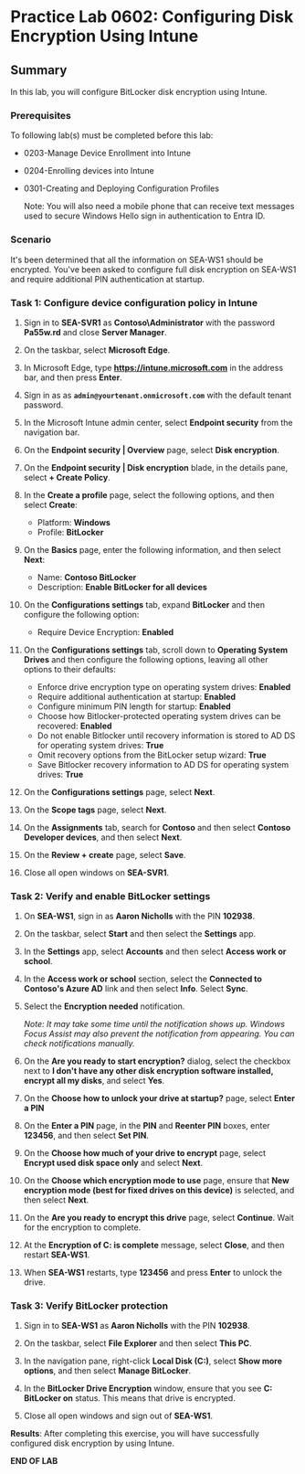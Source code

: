 # Practice Lab 0602: Configuring Disk Encryption Using Intune

## Summary

In this lab, you will configure BitLocker disk encryption using Intune.

### Prerequisites

To following lab(s) must be completed before this lab:

- 0203-Manage Device Enrollment into Intune

- 0204-Enrolling devices into Intune

- 0301-Creating and Deploying Configuration Profiles

  Note: You will also need a mobile phone that can receive text messages used to secure Windows Hello sign in authentication to Entra ID.

### Scenario

It's been determined that all the information on SEA-WS1 should be encrypted. You've been asked to configure full disk encryption on SEA-WS1 and require additional PIN authentication at startup.

### Task 1: Configure device configuration policy in Intune

1. Sign in to **SEA-SVR1** as **Contoso\\Administrator** with the password **Pa55w.rd** and close **Server Manager**.

2. On the taskbar, select **Microsoft Edge**.

3. In Microsoft Edge, type **https://intune.microsoft.com** in the  address bar, and then press **Enter**. 

4. Sign in as as **`admin@yourtenant.onmicrosoft.com`** with the default tenant password.

5. In the Microsoft Intune admin center, select **Endpoint security** from the navigation bar.

6. On the **Endpoint security | Overview** page, select **Disk encryption**.

7. On the **Endpoint security | Disk encryption** blade, in the details pane, select **+ Create Policy**.

8. In the **Create a profile** page, select the following options, and then select **Create**:

    -   Platform: **Windows**
    -   Profile: **BitLocker**

9. On the **Basics** page, enter the following information, and then select **Next**:

    -   Name: **Contoso BitLocker**
    -   Description: **Enable BitLocker for all devices**

10. On the **Configurations settings** tab, expand **BitLocker** and then configure the following option:

     - Require Device Encryption: **Enabled**

11. On the **Configurations settings** tab, scroll down to **Operating System Drives** and then configure the following options, leaving all other options to their defaults:

     - Enforce drive encryption type on operating system drives: **Enabled**
     - Require additional authentication at startup: **Enabled**
     - Configure minimum PIN length for startup: **Enabled**
     - Choose how Bitlocker-protected operating system drives can be recovered: **Enabled**
     - Do not enable Bitlocker until recovery information is stored to AD DS for operating system drives: **True**
     - Omit recovery options from the BitLocker setup wizard: **True**
     - Save Bitlocker recovery information to AD DS for operating system drives: **True**

12. On the **Configurations settings** page, select **Next**.

13. On the **Scope tags** page, select **Next**.

14. On the **Assignments** tab, search for **Contoso** and then select **Contoso Developer devices**, and then select **Next**.

16. On the **Review + create** page, select **Save**.

17. Close all open windows on **SEA-SVR1**.

### Task 2: Verify and enable BitLocker settings

1. On **SEA-WS1**, sign in as **Aaron Nicholls** with the PIN **102938**.
    
2. On the taskbar, select **Start** and then select the **Settings** app.

3. In the **Settings** app, select **Accounts** and then select **Access work or school**.

4. In the **Access work or school** section, select the **Connected to Contoso's Azure AD** link and then select **Info**. Select **Sync**.

5. Select the **Encryption needed** notification.

   _Note: It may take some time until the notification shows up. Windows Focus Assist may also prevent the notification from appearing. You can check notifications manually._

6. On the **Are you ready to start encryption?** dialog, select the checkbox next to **I don't have any other disk encryption software installed, encrypt all my disks**, and select **Yes**.

7. On the **Choose how to unlock your drive at startup?** page, select **Enter a PIN**

8. On the **Enter a PIN** page, in the **PIN** and **Reenter PIN** boxes, enter **123456**, and then select **Set PIN**.

9. On the **Choose how much of your drive to encrypt** page, select **Encrypt used disk space only** and select **Next**.
   
11. On the **Choose which encryption mode to use** page, ensure that **New encryption mode (best for fixed drives on this device)** is selected, and then select **Next**.
    
12. On the **Are you ready to encrypt this drive** page, select **Continue**. Wait for the encryption to complete.

13. At the **Encryption of C: is complete** message, select **Close**, and then restart **SEA-WS1**.

14. When **SEA-WS1** restarts, type **123456** and press **Enter** to unlock the drive.

### Task 3: Verify BitLocker protection

1. Sign in to **SEA-WS1** as **Aaron Nicholls** with the PIN **102938**.

2. On the taskbar, select **File Explorer** and then select **This PC**.

3. In the navigation pane, right-click **Local Disk (C:)**, select **Show more options**, and then select **Manage BitLocker**.

4. In the **BitLocker Drive Encryption** window, ensure that you see **C: BitLocker on** status. This means that drive is encrypted. 

5. Close all open windows and sign out of **SEA-WS1**.

**Results**: After completing this exercise, you will have successfully configured disk encryption by using Intune.

**END OF LAB**
